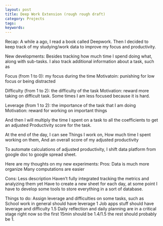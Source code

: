```yaml
---
layout: post
title: Deep Work Extension (rough rough draft)
category: Projects
tags: 
keywords: 
---
```

Recap:
A while a ago, I read a book called Deepwork. Then I decided to keep track of my studying/work data to improve my focus and productivity. 

New developments:
Besides tracking how much time I spend doing what, along with sub-tasks. I also track additional information about a task, such as 

Focus (from 1 to 0): my focus during the time
Motivatoin: punishing for low focus or being distracted

Difficulty (from 1 to 2): the difficulty of the task
Motivation: reward more taking on difficult task. Some times I am less focused because it is hard. 

Leverage (from 1 to 2): the importance of the task that I am doing 
Motivation: reward for working on important things

And then I will multiply the time I spent on a task to all the coefficients to get an adjusted
Productivity score for the task. 

At the end of the day, I can see 
Things I work on,
How much time I spent working on them, 
And an overall score of my adjusted productivity 

To automate calculations of adjusted productivity, I shift data platform from google doc to google spread sheet. 

Here are my thoughts on my new experiments:
Pros:
Data is much more organize
Many computations are easier 

Cons:
Less description 
Haven’t fully integrated tracking the metrics and analyzing them yet
Have to create a new sheet for each day, at some point I have to develop some tools to store everything in a sort of database. 

Things to do:
Assign leverage and difficulties on some tasks, such as
School work in general should have leverage 1
Job apps stuff should have leverage and difficulty 1.5
Daily reflection and daily planning are in a critical stage right now so the first
15min should be 1.4/1.5 the rest should probably be 1.

